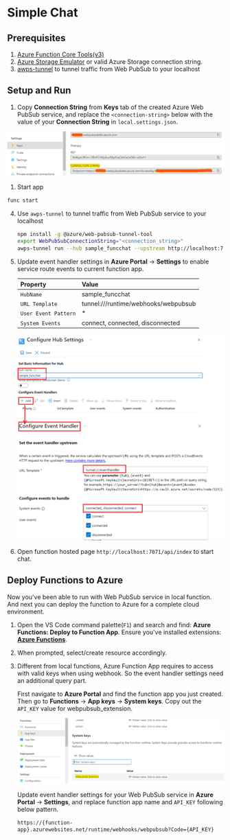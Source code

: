 # Simple Chat

## Prerequisites
1. [Azure Function Core Tools(v3)](https://www.npmjs.com/package/azure-functions-core-tools)
2. [Azure Storage Emulator](https://go.microsoft.com/fwlink/?linkid=717179&clcid=0x409) or valid Azure Storage connection string.
3. [awps-tunnel](https://learn.microsoft.com/azure/azure-web-pubsub/howto-web-pubsub-tunnel-tool) to tunnel traffic from Web PubSub to your localhost

## Setup and Run

1. Copy **Connection String** from **Keys** tab of the created Azure Web PubSub service, and replace the `<connection-string>` below with the value of your **Connection String** in `local.settings.json`.

![Connection String](./../../../../docs/images/portal_conn.png)

1. Start app

```bash
func start
```

4. Use `awps-tunnel` to tunnel traffic from Web PubSub service to your localhost

    ```bash
    npm install -g @azure/web-pubsub-tunnel-tool
    export WebPubSubConnectionString="<connection_string>"
    awps-tunnel run --hub sample_funcchat --upstream http://localhost:7071
    ```

5. Update event handler settings in **Azure Portal** -> **Settings** to enable service route events to current function app.
    
    Property|Value
    --|--
    `HubName`| sample_funcchat
    `URL Template`| tunnel:///runtime/webhooks/webpubsub
    `User Event Pattern`| *
    `System Events`| connect, connected, disconnected
    
    ![Event Handler](./../../../images/portal_event_handler_sample_funcchat.png)

6. Open function hosted page `http://localhost:7071/api/index` to start chat.


## Deploy Functions to Azure

Now you've been able to run with Web PubSub service in local function. And next you can deploy the function to Azure for a complete cloud environment.

1. Open the VS Code command palette(`F1`) and search and find: **Azure Functions: Deploy to Function App**. Ensure you've installed extensions: [**Azure Functions**](https://marketplace.visualstudio.com/items?itemName=ms-azuretools.vscode-azurefunctions).

2. When prompted, select/create resource accordingly.

3. Different from local functions, Azure Function App requires to access with valid keys when using webhook. So the event handler settings need an additional query part. 

    First navigate to **Azure Portal** and find the function app you just created. Then go to **Functions** -> **App keys** -> **System keys**. Copy out the `API_KEY` value for webpubsub_extension.

    ![Function App Keys](./../../../../docs/images/functions_appkeys.png)

    Update event handler settings for your Web PubSub service in **Azure Portal** -> **Settings**, and replace function app name and `API_KEY` following below pattern.

    ```
    https://{function-app}.azurewebsites.net/runtime/webhooks/webpubsub?Code={API_KEY}
    ```